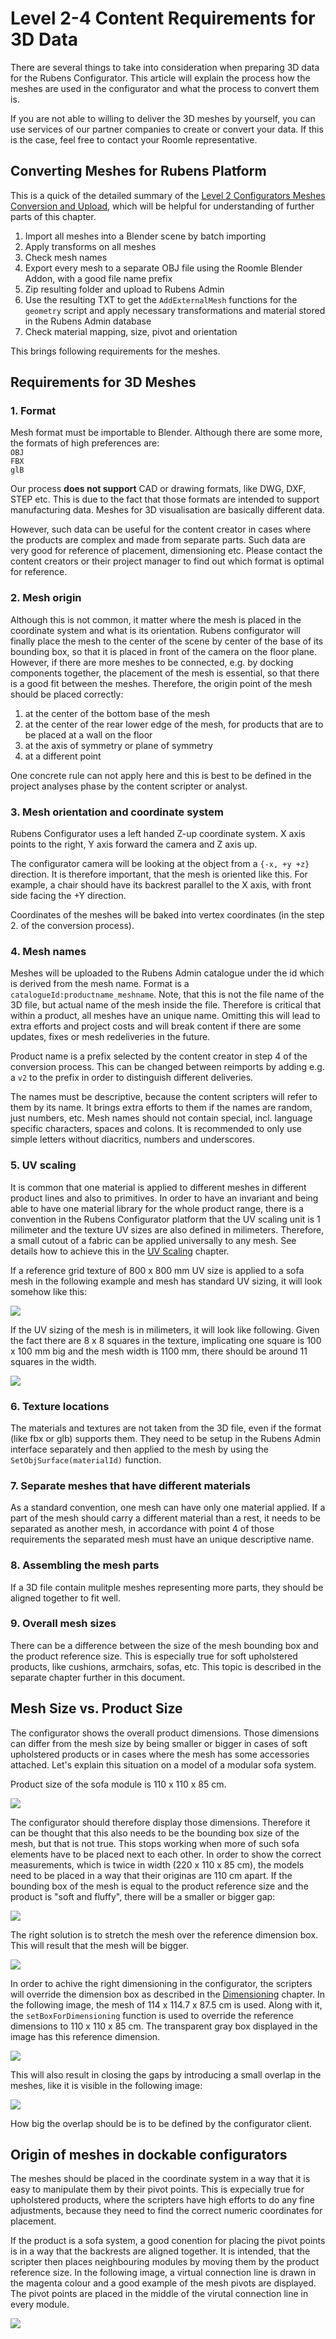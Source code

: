 # Level 2-4 Content Requirements for 3D Data

There are several things to take into consideration when preparing 3D data for the Rubens Configurator. This article will explain the process how the meshes are used in the configurator and what the process to convert them is.

If you are not able to willing to deliver the 3D meshes by yourself, you can use services of our partner companies to create or convert your data. If this is the case, feel free to contact your Roomle representative.

## Converting Meshes for Rubens Platform

This is a quick of the detailed summary of the [Level 2 Configurators Meshes Conversion and Upload](150\_20\_lvl2\_mesh.md), which will be helpful for understanding of further parts of this chapter.

1. Import all meshes into a Blender scene by batch importing
2. Apply transforms on all meshes
3. Check mesh names
4. Export every mesh to a separate OBJ file using the Roomle Blender Addon, with a good file name prefix
5. Zip resulting folder and upload to Rubens Admin
6. Use the resulting TXT to get the `AddExternalMesh` functions for the `geometry` script and apply necessary transformations and material stored in the Rubens Admin database
7. Check material mapping, size, pivot and orientation

This brings following requirements for the meshes.

## Requirements for 3D Meshes

### 1. Format

Mesh format must be importable to Blender. Although there are some more, the formats of high preferences are:\
`OBJ`\
`FBX`\
`glB`

Our process **does not support** CAD or drawing formats, like DWG, DXF, STEP etc. This is due to the fact that those formats are intended to support manufacturing data. Meshes for 3D visualisation are basically different data.

However, such data can be useful for the content creator in cases where the products are complex and made from separate parts. Such data are very good for reference of placement, dimensioning etc. Please contact the content creators or their project manager to find out which format is optimal for reference.

### 2. Mesh origin

Although this is not common, it matter where the mesh is placed in the coordinate system and what is its orientation. Rubens configurator will finally place the mesh to the center of the scene by center of the base of its bounding box, so that it is placed in front of the camera on the floor plane. However, if there are more meshes to be connected, e.g. by docking components together, the placement of the mesh is essential, so that there is a good fit between the meshes. Therefore, the origin point of the mesh should be placed correctly:

1. at the center of the bottom base of the mesh
2. at the center of the rear lower edge of the mesh, for products that are to be placed at a wall on the floor
3. at the axis of symmetry or plane of symmetry
4. at a different point

One concrete rule can not apply here and this is best to be defined in the project analyses phase by the content scripter or analyst.

### 3. Mesh orientation and coordinate system

Rubens Configurator uses a left handed Z-up coordinate system. X axis points to the right, Y axis forward the camera and Z axis up.

The configurator camera will be looking at the object from a `{-x, +y +z}` direction. It is therefore important, that the mesh is oriented like this. For example, a chair should have its backrest parallel to the X axis, with front side facing the +Y direction.

Coordinates of the meshes will be baked into vertex coordinates (in the step 2. of the conversion process).

### 4. Mesh names

Meshes will be uploaded to the Rubens Admin catalogue under the id which is derived from the mesh name. Format is a `catalogueId:productname_meshname`. Note, that this is not the file name of the 3D file, but actual name of the mesh inside the file. Therefore is critical that within a product, all meshes have an unique name. Omitting this will lead to extra efforts and project costs and will break content if there are some updates, fixes or mesh redeliveries in the future.

Product name is a prefix selected by the content creator in step 4 of the conversion process. This can be changed between reimports by adding e.g. a `v2` to the prefix in order to distinguish different deliveries.

The names must be descriptive, because the content scripters will refer to them by its name. It brings extra efforts to them if the names are random, just numbers, etc. Mesh names should not contain special, incl. language specific characters, spaces and colons. It is recommended to only use simple letters without diacritics, numbers and underscores.

### 5. UV scaling

It is common that one material is applied to different meshes in different product lines and also to primitives. In order to have an invariant and being able to have one material library for the whole product range, there is a convention in the Rubens Configurator platform that the UV scaling unit is 1 milimeter and the texture UV sizes are also defined in milimeters. Therefore, a small cutout of a fabric can be applied universally to any mesh. See details how to achieve this in the [UV Scaling](https://docs.roomle.com/web/datamanagement/meshes.html#create-meshes-for-configurations) chapter.

If a reference grid texture of 800 x 800 mm UV size is applied to a sofa mesh in the following example and mesh has standard UV sizing, it will look somehow like this:

![](images/170\_10\_60\_uv\_standard.png)

If the UV sizing of the mesh is in milimeters, it will look like following. Given the fact there are 8 x 8 squares in the texture, implicating one square is 100 x 100 mm big and the mesh width is 1100 mm, there should be around 11 squares in the width.

![](images/170\_10\_70\_uv\_milimeters.png)

### 6. Texture locations

The materials and textures are not taken from the 3D file, even if the format (like fbx or glb) supports them. They need to be setup in the Rubens Admin interface separately and then applied to the mesh by using the `SetObjSurface(materialId)` function.

### 7. Separate meshes that have different materials

As a standard convention, one mesh can have only one material applied. If a part of the mesh should carry a different material than a rest, it needs to be separated as another mesh, in accordance with point 4 of those requirements the separated mesh must have an unique descriptive name.

### 8. Assembling the mesh parts

If a 3D file contain mulitple meshes representing more parts, they should be aligned together to fit well.

### 9. Overall mesh sizes

There can be a difference between the size of the mesh bounding box and the product reference size. This is especially true for soft upholstered products, like cushions, armchairs, sofas, etc. This topic is described in the separate chapter further in this document.

## Mesh Size vs. Product Size

The configurator shows the overall product dimensions. Those dimensions can differ from the mesh size by being smaller or bigger in cases of soft upholstered products or in cases where the mesh has some accessories attached. Let's explain this situation on a model of a modular sofa system.

Product size of the sofa module is 110 x 110 x 85 cm.

![](images/170\_10\_10\_110x110x85.png)

The configurator should therefore display those dimensions. Therefore it can be thought that this also needs to be the bounding box size of the mesh, but that is not true. This stops working when more of such sofa elements have to be placed next to each other. In order to show the correct measurements, which is twice in width (220 x 110 x 85 cm), the models need to be placed in a way that their originas are 110 cm apart. If the bounding box of the mesh is equal to the product reference size and the product is "soft and fluffy", there will be a smaller or bigger gap:

![](images/170\_10\_20\_two110x110x85.png)

The right solution is to stretch the mesh over the reference dimension box. This will result that the mesh will be bigger.

![](images/170\_10\_30\_rightsize.png)

In order to achive the right dimensioning in the configurator, the scripters will override the dimension box as described in the [Dimensioning](200\_120\_dimensioning.md#measurement-box) chapter. In the following image, the mesh of 114 x 114.7 x 87.5 cm is used. Along with it, the `setBoxForDimensioning` function is used to override the reference dimensions to 110 x 110 x 85 cm. The transparent gray box displayed in the image has this reference dimension.

![](images/170\_10\_40\_dimbox.png)

This will also result in closing the gaps by introducing a small overlap in the meshes, like it is visible in the following image:

![](images/170\_10\_50\_correctdock.png)

How big the overlap should be is to be defined by the configurator client.

## Origin of meshes in dockable configurators

The meshes should be placed in the coordinate system in a way that it is easy to manipulate them by their pivot points. This is expecially true for upholstered products, where the scripters have high efforts to do any fine adjustments, because they need to find the correct numeric coordinates for placement.

If the product is a sofa system, a good conention for placing the pivot points is in a way that the backrests are aligned together. It is intended, that the scripter then places neighbouring modules by moving them by the product reference size. In the following image, a virtual connection line is drawn in the magenta colour and a good example of the mesh pivots are displayed. The pivot points are placed in the middle of the virutal connection line in every module.

![](images/170\_10\_80\_orig\_dockable.png)
